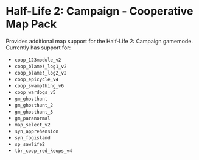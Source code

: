 # Half-Life 2: Campaign - Cooperative Map Pack
Provides additional map support for the Half-Life 2: Campaign gamemode. Currently has support for:
- `coop_123module_v2`
- `coop_blame!_log1_v2`
- `coop_blame!_log2_v2`
- `coop_epicycle_v4`
- `coop_swampthing_v6`
- `coop_wardogs_v5`
- `gm_ghosthunt`
- `gm_ghosthunt_2`
- `gm_ghosthunt_3`
- `gm_paranormal`
- `map_select_v2`
- `syn_apprehension`
- `syn_fogisland`
- `sp_sawlife2`
- `tbr_coop_red_keops_v4`
